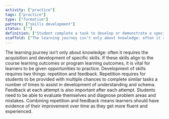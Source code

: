 ```yaml
---
activity: ["practice"]
tags: ["practice"]
type: ["formative"]
pattern: ["skills development"]
status: [""]
definition: ["Student complete a task to develop or demonstrate a specific skill that is important in their discipline and career."]
scaffold: ["The learning journey isn’t only about knowledge: often it requires the acquisition and development of specific skills. If these skills align to the course learning outcomes or program learning outcomes, it is vital for learners to be given opportunities to practice. Development of skills requires two things: repetition and feedback. Repetition requires for students to be provided with multiple chances to complete similar tasks a number of times to assist in development of understanding and schema. Feedback at each attempt is also important after each attempt. Students need to be able to evaluate themselves and diagnose problem areas and mistakes. Combining repetition and feedback means learners should have evidence of their improvement over time as they get more fluent and experienced. "]
---
```


The learning journey isn’t only about knowledge: often it requires the acquisition and development of specific skills. If these skills align to the course learning outcomes or program learning outcomes, it is vital for learners to be given opportunities to practice. Development of skills requires two things: repetition and feedback. Repetition requires for students to be provided with multiple chances to complete similar tasks a number of times to assist in development of understanding and schema. Feedback at each attempt is also important after each attempt. Students need to be able to evaluate themselves and diagnose problem areas and mistakes. Combining repetition and feedback means learners should have evidence of their improvement over time as they get more fluent and experienced.
